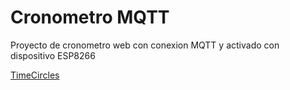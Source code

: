 # Cronometro MQTT
Proyecto de cronometro web con conexion MQTT y activado con dispositivo ESP8266

[TimeCircles](http://git.wimbarelds.nl/TimeCircles/index.html)
